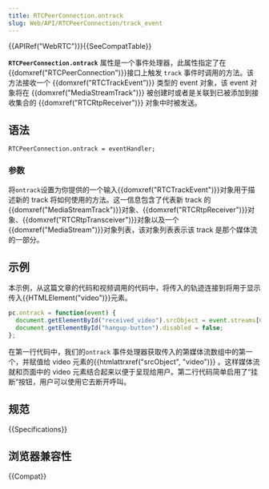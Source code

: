 ```yaml
---
title: RTCPeerConnection.ontrack
slug: Web/API/RTCPeerConnection/track_event
---
```


{{APIRef("WebRTC")}}{{SeeCompatTable}}

**`RTCPeerConnection.ontrack`** 属性是一个事件处理器，此属性指定了在 {{domxref("RTCPeerConnection")}}接口上触发 `track` 事件时调用的方法。该方法接收一个 {{domxref("RTCTrackEvent")}} 类型的 event 对象，该 event 对象将在 {{domxref("MediaStreamTrack")}} 被创建时或者是关联到已被添加到接收集合的 {{domxref("RTCRtpReceiver")}} 对象中时被发送。

## 语法

```plain
RTCPeerConnection.ontrack = eventHandler;
```

### 参数

将`ontrack`设置为你提供的一个输入{{domxref("RTCTrackEvent")}}对象用于描述新的 track 将如何使用的方法。这一信息包含了代表新 track 的{{domxref("MediaStreamTrack")}}对象、{{domxref("RTCRtpReceiver")}}对象、{{domxref("RTCRtpTransceiver")}}对象以及一个{{domxref("MediaStream")}}对象列表，该对象列表表示该 track 是那个媒体流的一部分。

## 示例

本示例，从这篇文章的代码和视频调用的代码中，将传入的轨迹连接到将用于显示传入{{HTMLElement("video")}}元素。

```js
pc.ontrack = function(event) {
  document.getElementById("received_video").srcObject = event.streams[0];
  document.getElementById("hangup-button").disabled = false;
};
```

在第一行代码中，我们的`ontrack` 事件处理器获取传入的第媒体流数组中的第一个，并赋值给 video 元素的{{htmlattrxref("srcObject", "video")}} 。这样媒体流就和页面中的 video 元素结合起来以便于呈现给用户。第二行代码简单启用了“挂断”按钮，用户可以使用它去断开呼叫。

## 规范

{{Specifications}}

## 浏览器兼容性

{{Compat}}
